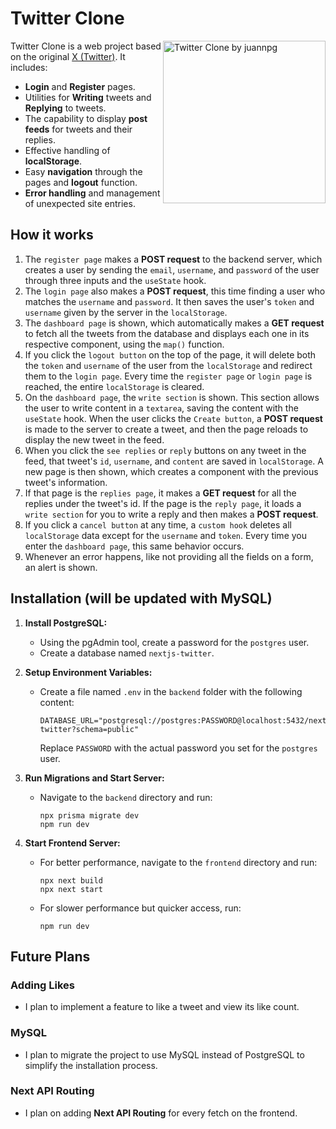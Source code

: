 # Twitter Clone

<img src="https://drive.google.com/uc?export=view&id=1RE1gWFAEAarFZPMAIXBmLkEVrfVRdRHw" align="right"
     alt="Twitter Clone by juannpg" width="260" height="260">

Twitter Clone is a web project based on the original [X (Twitter)](https://x.com/). It includes:

* **Login** and **Register** pages.
* Utilities for **Writing** tweets and **Replying** to tweets.
* The capability to display **post feeds** for tweets and their replies.
* Effective handling of **localStorage**.
* Easy **navigation** through the pages and **logout** function.
* **Error handling** and management of unexpected site entries.

## How it works
1. The `register page` makes a **POST request** to the backend server, which creates a user by sending the `email`, `username`, and `password` of the user through three inputs and the `useState` hook.
2. The `login page` also makes a **POST request**, this time finding a user who matches the `username` and `password`. It then saves the user's `token` and `username` given by the server in the `localStorage`.
3. The `dashboard page` is shown, which automatically makes a **GET request** to fetch all the tweets from the database and displays each one in its respective component, using the `map()` function.
4. If you click the `logout button` on the top of the page, it will delete both the `token` and `username` of the user from the `localStorage` and redirect them to the `login page`. Every time the `register page` or `login page` is reached, the entire `localStorage` is cleared.
5. On the `dashboard page`, the `write section` is shown. This section allows the user to write content in a `textarea`, saving the content with the `useState` hook. When the user clicks the `Create button`, a **POST request** is made to the server to create a tweet, and then the page reloads to display the new tweet in the feed.
6. When you click the `see replies` or `reply` buttons on any tweet in the feed, that tweet's `id`, `username`, and `content` are saved in `localStorage`. A new page is then shown, which creates a component with the previous tweet's information.
7. If that page is the `replies page`, it makes a **GET request** for all the replies under the tweet's id. If the page is the `reply page`, it loads a `write section` for you to write a reply and then makes a **POST request**.
8. If you click a `cancel button` at any time, a `custom hook` deletes all `localStorage` data except for the `username` and `token`. Every time you enter the `dashboard page`, this same behavior occurs.
9. Whenever an error happens, like not providing all the fields on a form, an alert is shown.

## Installation (will be updated with MySQL)
1. **Install PostgreSQL:**
   - Using the pgAdmin tool, create a password for the `postgres` user.
   - Create a database named `nextjs-twitter`.

2. **Setup Environment Variables:**
   - Create a file named `.env` in the `backend` folder with the following content:
     ```
     DATABASE_URL="postgresql://postgres:PASSWORD@localhost:5432/nextjs-twitter?schema=public"
     ```
     Replace `PASSWORD` with the actual password you set for the `postgres` user.

3. **Run Migrations and Start Server:**
   - Navigate to the `backend` directory and run:
     ```
     npx prisma migrate dev
     npm run dev
     ```

4. **Start Frontend Server:**
   - For better performance, navigate to the `frontend` directory and run:
     ```
     npx next build
     npx next start
     ```
   - For slower performance but quicker access, run:
     ```
     npm run dev
     ```

## Future Plans
### Adding Likes
* I plan to implement a feature to like a tweet and view its like count.

### MySQL
* I plan to migrate the project to use MySQL instead of PostgreSQL to simplify the installation process.

### Next API Routing
* I plan on adding **Next API Routing** for every fetch on the frontend.
